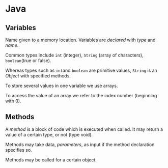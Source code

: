 Java
====

## Variables

Name given to a memory location. Variables are *declared* with *type* and *name*.

Common types include `int` (integer), `String` (array of characters), `boolean`(true or false).

Whereas types such as `int`and `boolean` are primitive values, `String` is an *Object* with specified methods.

To store several values in one variable we use arrays. 

To access the value of an array we refer to the index number (beginning with 0). 

## Methods

A *method* is a block of code which is executed when called. It may return a value of a certain type, or not (type void).

Methods may take data, *parameters*, as input if the method declaration specifies so.

Methods may be called for a certain object.